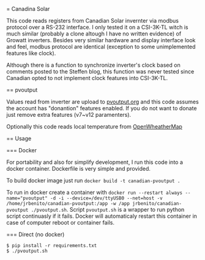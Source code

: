 = Canadina Solar

This code reads registers from Canadian Solar invernter via modbus protocol over a RS-232 interface. 
I only tested it on a CSI-3K-TL witch is much similar (probably a clone altough I have no written evidence)
of Growatt inverters. Besides very similar hardware and display interface look and feel, modbus protocol are identical
(exception to some unimplemented features like clock).

Although there is a function to synchronize inverter's clock based on comments posted to the Steffen blog, this function 
was never tested since Canadian opted to not implement clock features into CSI-3K-TL.

== pvoutput

Values read from inverter are upload to [pvoutput.org](https://pvoutput.org) and this code assumes the account has "donantion" features enabled.
If you do not want to donate just remove extra features (v7~v12 paramenters).

Optionally this code reads local temperature from [OpenWheatherMap](https://openweathermap.org)

== Usage

=== Docker
 
For portability and also for simplify development, I run this code into a docker container. Dockerfile is very simple and provided.

To build docker image just run `docker build -t canadian-pvoutput .`

To run in docker create a container with `docker run --restart always --name="pvoutput" -d -i --device=/dev/ttyUSB0 --net=host -v /home/jrbenito/canadian-pvoutput:/app -w /app jrbenito/canadian-pvoutput ./pvoutput.sh`. Script `pvoutput.sh` is a wrapper to run python script continuasly if it fails. Docker will automaticaly restart this container in case of computer reboot or container fails.

=== Direct (no docker)

```
$ pip install -r requirements.txt
$ ./pvoutput.sh
```

